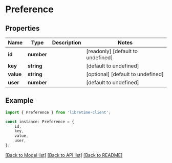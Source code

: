 # Preference


## Properties

Name | Type | Description | Notes
------------ | ------------- | ------------- | -------------
**id** | **number** |  | [readonly] [default to undefined]
**key** | **string** |  | [default to undefined]
**value** | **string** |  | [optional] [default to undefined]
**user** | **number** |  | [default to undefined]

## Example

```typescript
import { Preference } from 'libretime-client';

const instance: Preference = {
    id,
    key,
    value,
    user,
};
```

[[Back to Model list]](../README.md#documentation-for-models) [[Back to API list]](../README.md#documentation-for-api-endpoints) [[Back to README]](../README.md)
